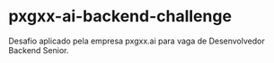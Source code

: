 # pxgxx-ai-backend-challenge
Desafio aplicado pela empresa pxgxx.ai para vaga de Desenvolvedor Backend Senior.
